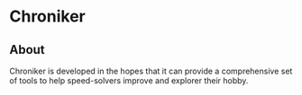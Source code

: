 # Chroniker

## About
Chroniker is developed in the hopes that it can provide a comprehensive set of tools to help speed-solvers improve and explorer their hobby.

